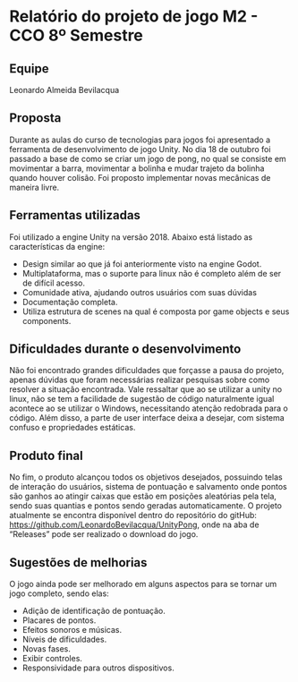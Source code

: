 # Relatório do projeto de jogo M2 - CCO 8º Semestre

## Equipe 

Leonardo Almeida Bevilacqua

## Proposta

Durante as aulas do curso de tecnologias para jogos foi apresentado a ferramenta de desenvolvimento de jogo Unity. No dia 18 de outubro foi passado a base de como se criar um jogo de pong, no qual se consiste em movimentar a barra, movimentar a bolinha e mudar trajeto da bolinha quando houver colisão. Foi proposto  implementar novas mecânicas de maneira livre.

## Ferramentas utilizadas

Foi utilizado a engine Unity  na versão 2018. Abaixo está listado as características da engine:
* Design similar ao que já foi anteriormente visto na engine Godot.
* Multiplataforma, mas o suporte para linux não é completo além de ser de difícil acesso.
* Comunidade ativa, ajudando outros usuários com suas dúvidas
* Documentação completa.
* Utiliza estrutura de scenes na qual é composta por game objects e seus components.

## Dificuldades durante o desenvolvimento

Não foi encontrado grandes dificuldades que forçasse a pausa do projeto, apenas dúvidas que foram necessárias realizar pesquisas sobre como resolver a situação encontrada. Vale ressaltar que ao se utilizar a unity no linux, não se tem a facilidade de sugestão de código naturalmente igual acontece ao se utilizar o Windows, necessitando atenção redobrada para o código.
Além disso, a parte de user interface deixa a desejar, com sistema confuso e propriedades estáticas.

## Produto final

No fim, o produto alcançou todos os objetivos desejados, possuindo telas de interação do usuários, sistema de pontuação e salvamento onde pontos são ganhos ao atingir caixas que estão em posições aleatórias pela tela, sendo suas quantias e pontos sendo geradas automaticamente.
O projeto atualmente se encontra disponível dentro do repositório do gitHub: https://github.com/LeonardoBevilacqua/UnityPong, onde na aba de “Releases” pode ser realizado o download do jogo.

## Sugestões de melhorias
O jogo ainda pode ser melhorado em alguns aspectos para se tornar um jogo completo, sendo elas:
* Adição de identificação de pontuação.
* Placares de pontos.
* Efeitos sonoros e músicas.
* Níveis de dificuldades.
* Novas fases.
* Exibir controles.
* Responsividade para outros dispositivos.
